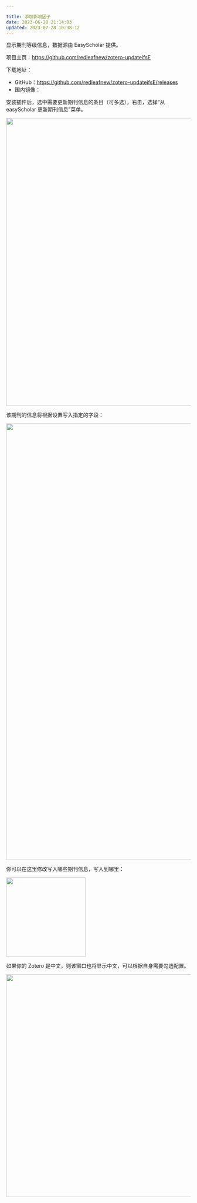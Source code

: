 ```yaml
---

title: 添加影响因子
date: 2023-06-28 21:14:03
updated: 2023-07-28 10:38:12
---
```




显示期刊等级信息，数据源由 EasyScholar 提供。

项目主页：<https://github.com/redleafnew/zotero-updateifsE>

下载地址：

- GitHub：<https://github.com/redleafnew/zotero-updateifsE/releases>
- 国内镜像：

安装插件后，选中需要更新期刊信息的条目（可多选），右击，选择“从 easyScholar 更新期刊信息”菜单。

<img src="assets/20230922T210607/20230922T210607_94098.png" width="784.5" id="uc5bf24d2" class="ne-image">

该期刊的信息将根据设置写入指定的字段：

<img src="assets/20230922T210607/20230922T210607_44667.png" width="1190" id="u4c2b987d" class="ne-image">

你可以在这里修改写入哪些期刊信息，写入到哪里：

<img src="assets/20230922T210607/20230922T210607_52320.png" width="216.5" id="u06fc6c97" class="ne-image">

如果你的 Zotero 是中文，则该窗口也将显示中文，可以根据自身需要勾选配置。

<img src="assets/20230922T210607/20230922T210607_02382.png" width="606.5" id="ue0cac5ab" class="ne-image">
